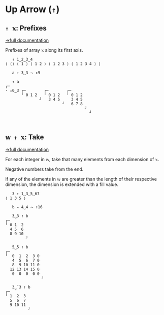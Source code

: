 # Up Arrow (`↑`)

## `↑ 𝕩`: Prefixes
[→full documentation](https://mlochbaum.github.io/BQN/doc/prefixes.html)

Prefixes of array `𝕩` along its first axis.

```bqn
   ↑ 1‿2‿3‿4
⟨ ⟨⟩ ⟨ 1 ⟩ ⟨ 1 2 ⟩ ⟨ 1 2 3 ⟩ ⟨ 1 2 3 4 ⟩ ⟩

   a ← 3‿3 ⥊ ↕9

   ↑ a
┌─                                    
· ↕0‿3 ┌─        ┌─        ┌─         
       ╵ 0 1 2   ╵ 0 1 2   ╵ 0 1 2    
               ┘   3 4 5     3 4 5    
                         ┘   6 7 8    
                                   ┘  
                                     ┘



```
## `𝕨 ↑ 𝕩`: Take
[→full documentation](https://mlochbaum.github.io/BQN/doc/take.html)

For each integer in `𝕨`, take that many elements from each dimension of `𝕩`.

Negative numbers take from the end.

If any of the elements in `𝕨` are greater than the length of their respective dimension, the dimension is extended with a fill value.

```bqn
   3 ↑ 1‿3‿5‿67
⟨ 1 3 5 ⟩

   b ← 4‿4 ⥊ ↕16

   3‿3 ↑ b
┌─        
╵ 0 1  2  
  4 5  6  
  8 9 10  
         ┘

   5‿5 ↑ b
┌─               
╵  0  1  2  3 0  
   4  5  6  7 0  
   8  9 10 11 0  
  12 13 14 15 0  
   0  0  0  0 0  
                ┘

   3‿¯3 ↑ b
┌─         
╵ 1  2  3  
  5  6  7  
  9 10 11  
          ┘
```
